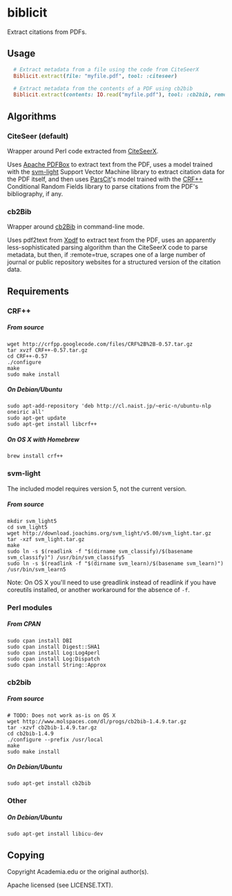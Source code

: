 biblicit
=============

Extract citations from PDFs.

## Usage

```ruby
  # Extract metadata from a file using the code from CiteSeerX
  Biblicit.extract(file: "myfile.pdf", tool: :citeseer)

  # Extract metadata from the contents of a PDF using cb2bib
  Biblicit.extract(contents: IO.read("myfile.pdf"), tool: :cb2bib, remote: true)
```

## Algorithms

### CiteSeer (default)

Wrapper around Perl code extracted from [CiteSeerX](http://citeseer.ist.psu.edu/). 

Uses [Apache PDFBox](http://pdfbox.apache.org/) to extract text from the PDF, uses a model trained with the [svm-light](http://svmlight.joachims.org/) Support Vector Machine library to extract citation data for the PDF itself, and then uses [ParsCit](http://aye.comp.nus.edu.sg/parsCit/)'s model trained with the [CRF++](http://code.google.com/p/crfpp/) Conditional Random Fields library to parse citations from the PDF's bibliography, if any.

### cb2Bib

Wrapper around [cb2Bib](http://www.molspaces.com/cb2bib/) in command-line mode.

Uses pdf2text from [Xpdf](http://www.foolabs.com/xpdf/download.html) to extract text from the PDF, uses an apparently less-sophisticated parsing algorithm than the CiteSeerX code to parse metadata, but then, if :remote=true, scrapes one of a large number of journal or public repository websites for a structured version of the citation data.

## Requirements

### CRF++
 
##### From source

    wget http://crfpp.googlecode.com/files/CRF%2B%2B-0.57.tar.gz
    tar xvzf CRF++-0.57.tar.gz
    cd CRF++-0.57
    ./configure 
    make
    sudo make install

##### On Debian/Ubuntu

    sudo apt-add-repository 'deb http://cl.naist.jp/~eric-n/ubuntu-nlp oneiric all'
    sudo apt-get update
    sudo apt-get install libcrf++

##### On OS X with Homebrew

    brew install crf++

### svm-light

The included model requires version 5, not the current version.

##### From source

    mkdir svm_light5
    cd svm_light5
    wget http://download.joachims.org/svm_light/v5.00/svm_light.tar.gz
    tar -xzf svm_light.tar.gz
    make
    sudo ln -s $(readlink -f "$(dirname svm_classify)/$(basename svm_classify)") /usr/bin/svm_classify5
    sudo ln -s $(readlink -f "$(dirname svm_learn)/$(basename svm_learn)") /usr/bin/svm_learn5

Note: On OS X you'll need to use greadlink instead of readlink if you have coreutils installed, or another workaround for the absence of `-f`.

### Perl modules

##### From CPAN

    sudo cpan install DBI
    sudo cpan install Digest::SHA1
    sudo cpan install Log:Log4perl
    sudo cpan install Log:Dispatch
    sudo cpan install String::Approx

### cb2bib

##### From source

    # TODO: Does not work as-is on OS X
    wget http://www.molspaces.com/dl/progs/cb2bib-1.4.9.tar.gz
    tar -xzvf cb2bib-1.4.9.tar.gz
    cd cb2bib-1.4.9
    ./configure --prefix /usr/local
    make
    sudo make install

##### On Debian/Ubuntu

    sudo apt-get install cb2bib

### Other

##### On Debian/Ubuntu

    sudo apt-get install libicu-dev

## Copying

Copyright Academia.edu or the original author(s).

Apache licensed (see LICENSE.TXT).
